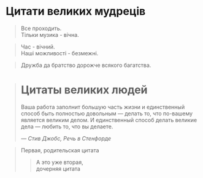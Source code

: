 # Цитати великих мудреців

> Все проходить. <br>
Тільки музика - вічна.

> Час - вічний. <br>
Наші можливості - безмежні.

> Дружба да братство дорожче всякого багатства.

> # Цитаты великих людей
> Ваша работа заполнит большую часть жизни и единственный способ быть
> полностью довольным — делать то, что по-вашему является великим делом.
> И единственный способ делать великие дела — любить то, что вы делаете.
>
> *— Стив Джобс, Речь в Стенфорде*

> Первая, родительская цитата
> > А это уже вторая,\
> > дочерняя цитата
